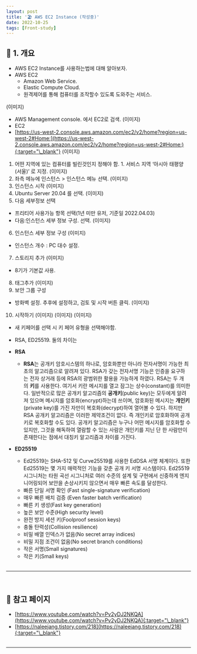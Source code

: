 ```yaml
---
layout: post
title: '🏖 AWS EC2 Instance (작성중)'
date: 2022-10-25
tags: [Front-study]
---
```


## 🚧 1. 개요

- AWS EC2 Instance를 사용하는법에 대해 알아보자.
- AWS EC2
  - Amazon Web Service.
  - Elastic Compute Cloud.
  - 원격제어를 통해 컴퓨터를 조작할수 있도록 도와주는 서비스.

(이미지)

- AWS Management console. 에서 EC2로 검색.
  (이미지)
- EC2
- [https://us-west-2.console.aws.amazon.com/ec2/v2/home?region=us-west-2#Home:](https://us-west-2.console.aws.amazon.com/ec2/v2/home?region=us-west-2#Home:){:target="\_blank"}
  (이미지)

1. 어떤 지역에 있는 컴퓨터를 빌린것인지 정해야 함. 1. 서비스 지역 ‘아시아 태평양 (서울)’ 로 지정.
   (이미지)
2. 좌측 메뉴에 인스턴스 > 인스턴스 메뉴 선택.
   (이미지)
3. 인스턴스 시작
   (이미지)
4. Ubuntu Server 20.04 를 선택.
   (이미지)
5. 다음 세부정보 선택

- 프리티어 사용가능 항목 선택(1년 미만 유저, 기준일 2022.04.03)
- 다음:인스턴스 세부 정보 구성. 선택.
  (이미지)

6. 인스턴스 세부 정보 구성
   (이미지)

- 인스턴스 개수 : PC 대수 설정.

7. 스토리지 추가
   (이미지)

- 8기가 기본값 사용.

8. 태그추가
   (이미지)
9. 보안 그룹 구성

- 방화벽 설정. 추후에 설정하고, 검토 및 시작 버튼 클릭.
  (이미지)

10. 시작하기
    (이미지)
    (이미지)
    (이미지)

- 새 키페어를 선택 시 키 페어 유형을 선택해야함.
- RSA, ED25519. 둘의 차이는

- **RSA**
  - **RSA**는 공개키 암호시스템의 하나로, 암호화뿐만 아니라 전자서명이 가능한 최초의 알고리즘으로 알려져 있다. RSA가 갖는 전자서명 기능은 인증을 요구하는 전자 상거래 등에 RSA의 광범위한 활용을 가능하게 하였다. RSA는 두 개의 **키**를 사용한다. 여기서 키란 메시지를 열고 잠그는 상수(constant)를 의미한다. 일반적으로 많은 공개키 알고리즘의 **공개키**(public key)는 모두에게 알려져 있으며 메시지를 암호화(encrypt)하는데 쓰이며, 암호화된 메시지는 **개인키**(private key)를 가진 자만이 복호화(decrypt)하여 열어볼 수 있다. 하지만 RSA 공개키 알고리즘은 이러한 제약조건이 없다. 즉 개인키로 암호화하여 공개키로 복호화할 수도 있다. 공개키 알고리즘은 누구나 어떤 메시지를 암호화할 수 있지만, 그것을 해독하여 열람할 수 있는 사람은 개인키를 지닌 단 한 사람만이 존재한다는 점에서 대칭키 알고리즘과 차이를 가진다.
- **ED25519**

  - Ed25519는 SHA-512 및 Curve25519를 사용한 EdDSA 서명 체계이다. 또한 Ed25519는 몇 가지 매력적인 기능을 갖춘 공개 키 서명 시스템이다. Ed25519 시그니처는 타원 곡선 시그니처로 여러 수준의 설계 및 구현에서 신중하게 엔지니어링되어 보안을 손상시키지 않으면서 매우 빠른 속도를 달성한다.
  - 빠른 단일 서명 확인 (Fast single-signature verification)
  - 매우 빠른 배치 검증 (Even faster batch verification)
  - 빠른 키 생성(Fast key generation)
  - 높은 보안 수준(High security level)
  - 완전 방지 세션 키(Foolproof session keys)
  - 충돌 탄력성(Collision resilience)
  - 비밀 배열 인덱스가 없음(No secret array indices)
  - 비밀 지점 조건이 없음(No secret branch conditions)
  - 작은 서명(Small signatures)
  - 작은 키(Small keys)

   <br/>

---

<br/>

## 🎫 참고 페이지

- [https://www.youtube.com/watch?v=Pv2yDJ2NKQA](https://www.youtube.com/watch?v=Pv2yDJ2NKQA){:target="\_blank"}
- [https://naleejang.tistory.com/218](https://naleejang.tistory.com/218){:target="\_blank"}
  <br/><br/>

---
